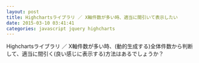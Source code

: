 ```yaml
---
layout: post
title: Highchartsライブラリ ／ X軸件数が多い時、適当に間引いて表示したい
date: 2015-03-10 03:41:41
categories: javascript jquery highcharts
---
```

<!-- {% raw %} -->
<p>Highchartsライブラリ ／ X軸件数が多い時、(動的生成する)全体件数から判断して、適当に間引く(良い感じに表示する)方法はあるでしょうか？</p>
<!-- {% endraw %} -->
